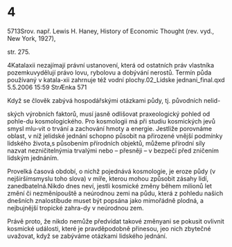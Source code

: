 # 4

5713Srov. např. Lewis H. Haney, History of Economic Thought (rev. vyd., New York, 1927),

str. 275.

4Katalaxii nezajímají právní ustanovení, která od ostatních práv vlastníka pozemkuvydělují právo lovu, rybolovu a dobývání nerostů. Termín půda používaný v katala-xii zahrnuje též vodní plochy.02_Lidske jednani_final.qxd 5.5.2006 15:59 StrÆnka 571

Když se člověk zabývá hospodářskými otázkami půdy, tj. původních nelid-

ských výrobních faktorů, musí jasně odlišovat praxeologický pohled od pohle-du kosmologického. Pro kosmologii má při studiu kosmických jevů smysl mlu-vit o trvání a zachování hmoty a energie. Jestliže porovnáme oblast, v níž jelidské jednání schopno působit na přirozené vnější podmínky lidského života,s působením přírodních objektů, můžeme přírodní síly nazvat nezničitelnýmia trvalými nebo – přesněji – v bezpečí před zničením lidským jednáním.

Provelká časová období, o nichž pojednává kosmologie, je eroze půdy (v nejširšímsmyslu toho slova) v míře, kterou mohou způsobit zásahy lidí, zanedbatelná.Nikdo dnes neví, jestli kosmické změny během milionů let změní či nezměnípouště a neúrodnou zemi na půdu, která z pohledu našich dnešních znalostíbude muset být popsána jako mimořádně plodná, a nejbujnější tropické zahra-dy v neúrodnou zem.

Právě proto, že nikdo nemůže předvídat takové změnyani se pokusit ovlivnit kosmické události, které je pravděpodobně přinesou, jeo nich zbytečné uvažovat, když se zabýváme otázkami lidského jednání.

